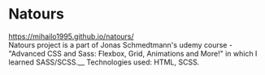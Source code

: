 # Natours
https://mihailo1995.github.io/natours/<br />
Natours project is a part of Jonas Schmedtmann's udemy course - "Advanced CSS and Sass: Flexbox, Grid, Animations and More!" in which I learned SASS/SCSS.__
Technologies used: HTML, SCSS.
